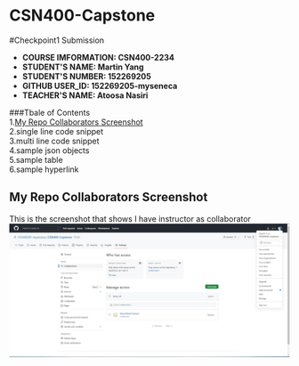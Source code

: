 # CSN400-Capstone

#Checkpoint1 Submission

- **COURSE IMFORMATION: CSN400-2234**
- **STUDENT'S NAME: Martin Yang**
- **STUDENT'S NUMBER: 152269205**
- **GITHUB USER_ID: 152269205-myseneca**
- **TEACHER'S NAME: Atoosa Nasiri**

###Tbale of Contents  
1.[My Repo Collaborators Screenshot](#my-repo-collaborators-screenshot)  
2.single line code snippet  
3.multi line code snippet  
4.sample json objects  
5.sample table  
6.sample hyperlink  

## My Repo Collaborators Screenshot  
This is the screenshot that shows I have instructor as collaborator  
<img src="./collaborators .jpg"
     alt=" my setting of collaborators"
     style="float: left; margin-right: 10px;" />
